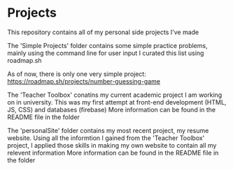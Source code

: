# Projects

This repository contains all of my personal side projects I've made

The 'Simple Projects' folder contains some simple practice problems, mainly using the command line for user input
I curated this list using roadmap.sh

As of now, there is only one very simple project:
https://roadmap.sh/projects/number-guessing-game

The 'Teacher Toolbox' conatins my current academic project I am working on in university. This was my first attempt at front-end development (HTML, JS, CSS) and databases (firebase)
More information can be found in the README file in the folder

The 'personalSite' folder contains my most recent project, my resume website. Using all the informtion I gained from the 'Teacher Toolbox' project, I applied those skills in making my own website to contain all my relevent information
More information can be found in the README file in the folder
